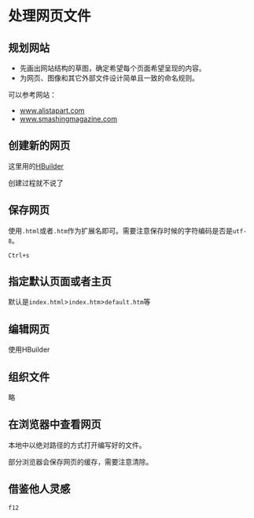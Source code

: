 # 处理网页文件

## 规划网站

- 先画出网站结构的草图，确定希望每个页面希望呈现的内容。
- 为网页、图像和其它外部文件设计简单且一致的命名规则。

可以参考网站：

- www.alistapart.com
- www.smashingmagazine.com

## 创建新的网页

这里用的[HBuilder](https://download1.dcloud.net.cn/download/HBuilderX.3.0.5.20210107.zip)

创建过程就不说了

## 保存网页

使用`.html`或者`.htm`作为扩展名即可。需要注意保存时候的字符编码是否是`utf-8`。

`Ctrl+s`

## 指定默认页面或者主页

默认是`index.html`>`index.htm`>`default.htm`等

## 编辑网页

使用HBuilder

## 组织文件

略

## 在浏览器中查看网页

本地中以绝对路径的方式打开编写好的文件。

部分浏览器会保存网页的缓存，需要注意清除。

## 借鉴他人灵感

`f12`
